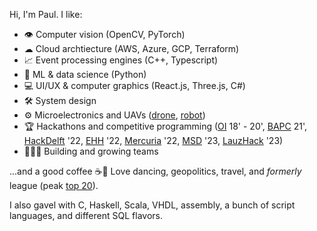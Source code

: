 Hi, I'm Paul. I like:
- 👁️ Computer vision (OpenCV, PyTorch)
- ☁ Cloud archtiecture (AWS, Azure, GCP, Terraform)
- 📈 Event processing engines (C++, Typescript)
- 🤖 ML & data science (Python)
- 💻 UI/UX & computer graphics (React.js, Three.js, C#)
- 🛠️ System design
- ⚙️ Microelectronics and UAVs ([drone](https://github.com/GDSC-Delft-Dev/apa), [robot](https://github.com/paulmis/beepboop3000))
- 🏆 Hackathons and competitive programming ([OI](https://oi.edu.pl/) 18' - 20', [BAPC](https://icpc.global/regionals/finder/BAPC-2022/teams) 21', [HackDelft](https://hackdelft.nl/) '22, [EHH](https://www.hackhealth.eu/) '22, [Mercuria](https://hackathon.mercuria.com/) '22, [MSD](https://www.makerspacedelft.nl/) '23, [LauzHack](https://lauzhack.com/) '23)
- 👨‍👦‍👦 Building and growing teams

...and a good coffee ☕🥴 Love dancing, geopolitics, travel, and *formerly* league (peak [top 20](league.png)).

I also gavel with C, Haskell, Scala, VHDL, assembly, a bunch of script languages, and different SQL flavors.
